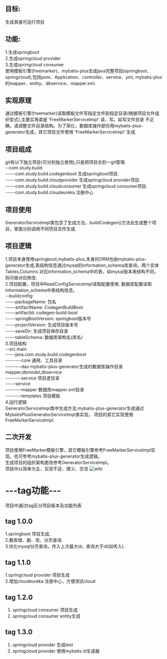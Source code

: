 ## 目标:  
生成真接可运行项目  
## 功能:  
1.生成springboot  
2.生成springcloud provider  
3.生成springcloud consumer  
使用模板引擎(freemarker)、mybatis-plus生成java完整项目(springboot、springcloud),包括pom、Application、controller、service、yml,
mybatis-plus的mapper、entity、dbservice、mapper.xml.  
## 实现原理
通过模板引擎(freemarker)读取模板文件写指定文件到指定目录(根据项目文件组织型式),主要实再类是 'FreeMarkerServiceImpl' 读、写。如写文件目录
不正确，请调整文件目录结构。为了简化，数据库操作部份用mybatis-plus-generator生成，其它项目文件使用 'FreeMarkerServiceImpl' 生成.  
## 项目组成
git有以下独立项目(可分别独立使用),只是把项目合到一git管理.  
--com.study.build.    
-----com.study.build.codegenboot 生成springboot项目.   
-----com.study.build.cloudprovider 生成springcloud provider项目.   
-----com.study.build.cloudconsumer 生成springcloud consumer项目.  
-----com.study.build.cloudeureka  注册中心
## 项目使用
GeneratorServiceImpl类包含了生成方法，buildCodegen()方法会生成整个项目，里面分别调用不同项目文件生成.
## 项目逻辑
1.项目本身使用springboot,mybatis-plus,本身的ORM也由mybatis-plus-generator生成,表结构信息通过mysql的information_schema库查询，两个实体Tables,Columns
对应information_schema中的表，如mysql版本表结构不同，则可做对应修改.  
2.项目配置，项目中ReadConfigServiceImpl读取配置使用. 数据库配置读取information_schema中表结构信息。  
--buildconfig:  
-----packageName: 包名  
-----artifactName: CodegenBuildBoot  
-----artifactId: codegen-build-boot  
-----springBootVersion: springboot版本号  
-----projectVersion: 生成项目版本号  
-----saveDir: 生成项目保存目录   
-----tableSchema: 数据库架构名(库名)  
3.项目结构  
--src.main  
-----java.com.study.build.codegenboot  
--------core 通用、工具目录  
--------dao  mybatis-plus-generator生成的数据库操作目录mapper,dbmodel,dbservice  
--------service 项目逻目录  
-----service  
--------mapper  数据库mapper.xml目录  
--------templates 项目模板   
4.运行逻辑  
GeneratorServiceImpl类中生成方法,mybatis-plus-generator生成通过MybatisPlusGeneratorServiceImpl类实现，
项目的其它实现使用FreeMarkerServiceImpl.
## 二次开发
项目使用FreeMarker模板引擎，其它模板引擎参考FreeMarkerServiceImpl实现。也可参考mybatis-plus-generator生成逻辑。  
生成项目的组织架构更改参考GeneratorServiceImpl。  
项目中以简单为主，实现不足、建义、交流
![wiki](https://coding-net-production-file-ci.codehub.cn/90a29d30-6ac1-11ea-bfb6-e30eeedc6cfa.png?sign=Z2n2G3YbjAXRB6n6EBM3MBbU06thPTEyNTcyNDI1OTkmaz1BS0lEYXk4M2xGbWFTNlk0TFRkek1WTzFTZFpPeUpTTk9ZcHImZT0xNTg0OTM1MTg5JnQ9MTU4NDcxOTE4OSZyPTM0MjgzNzQyJmY9LzkwYTI5ZDMwLTZhYzEtMTFlYS1iZmI2LWUzMGVlZWRjNmNmYS5wbmcmYj1jb2RpbmctbmV0LXByb2R1Y3Rpb24tZmlsZQ==)
# ---tag功能---
项目中通过tag区分项目板本及功能列表
## tag 1.0.0
1.springboot 项目生成.   
2.数库增、删、改、分页查询.   
3.优化mysql分页查询，传入上次最大id，查询大于id(如传入). 
## tag 1.1.0
1.springcloud provider  项目生成  
2.增加cloudeureka 注册中心，方便测式cloud

## tag 1.2.0
1. springcloud consumer 项目生成  
2. springcloud consumer entity生成

## tag 1.3.0
1. springcloud provider 生成test
1. springcloud provider 使用mybatis id生成器